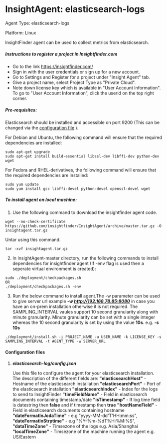 # InsightAgent: elasticsearch-logs
Agent Type: elasticsearch-logs

Platform: Linux

InsightFinder agent can be used to collect metrics from elasticsearch.

##### Instructions to register a project in Insightfinder.com
- Go to the link https://insightfinder.com/
- Sign in with the user credentials or sign up for a new account.
- Go to Settings and Register for a project under "Insight Agent" tab.
- Give a project name, select Project Type as "Private Cloud".
- Note down license key which is available in "User Account Information". To go to "User Account Information", click the userid on the top right corner.

##### Pre-requisites:
Elasticsearch should be installed and accessible on port 9200 (This can be changed via the [configuration file](#config) ).

For Debian and Ubuntu, the following command will ensure that the required dependencies are installed:
``` linux
sudo apt-get upgrade
sudo apt-get install build-essential libssl-dev libffi-dev python-dev wget
```
For Fedora and RHEL-derivatives, the following command will ensure that the required dependencies are installed:
```
sudo yum update
sudo yum install gcc libffi-devel python-devel openssl-devel wget
```

##### To install agent on local machine:
1) Use the following command to download the insightfinder agent code.
```
wget --no-check-certificate https://github.com/insightfinder/InsightAgent/archive/master.tar.gz -O insightagent.tar.gz
```
Untar using this command.
```
tar -xvf insightagent.tar.gz
```

2) In InsightAgent-master directory, run the following commands to install dependencies for insightfinder agent (If -env flag is used then a seperate virtual environment is created):
```
sudo ./deployment/checkpackages.sh
OR
./deployment/checkpackages.sh -env
```

3) Run the below command to install agent.The -w parameter can be used to give server url example ***-w http://192.168.78.85:8080***  in case you have an on-prem installation otherwise it is not required. The SAMPLING_INTERVAL  vaules support 10 second granularity along with minute granularity. Minute granularity can be set with a single integer whereas the 10 second granularity is set by using the value **10s**. e.g. **-s 10s**
```
./deployment/install.sh -i PROJECT_NAME -u USER_NAME -k LICENSE_KEY -s SAMPLING_INTERVAL -t AGENT_TYPE -w SERVER_URL
```


#### <a name="config"/>Configuration files</a>

1. ***elasticsearch-log/config.json***

   Use this file to configure the agent for your elasticsearch installation. The description of the different fields are:
    **"elasticsearchHost"** - Hostname of the elasticsearch installation
    **"elasticsearchPort"** - Port of the elasticsearch installation
    **"elasticsearchIndex"** - Index for the logs to send to InsightFinder
    **"timeFieldName"** - Field in elasticsearch documents containing timestamp/date
    **"isTimestamp"** - If log time field is datestring then **false** and if timestamp then **true**
    **"hostNameField"** - Field in elasticsearch documents containing hostname
    **"dateFormatInJodaTime"** - e.g "yyyy-MM-dd'T'HH:mm:ss",
    **"dateFormatInStrptime"** - e.g "%Y-%m-%dT%H:%M:%S",
    **"dataTimeZone"** - Timsezone of the logs e.g. Asia/Shanghai
    **"localTimeZone"** - Timsezone of the machine running the agent e.g. US/Eastern